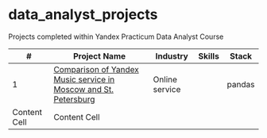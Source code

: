 # data_analyst_projects
Projects completed within Yandex Practicum Data Analyst Course

| #  | Project Name | Industry | Skills | Stack |
| ------------- | ------------- | ------------- | ------------- | ------------- |
| 1  | [Comparison of Yandex Music service in Moscow and St. Petersburg](https://github.com/dranikby/data_analyst_projects/blob/9ad0d559c8064001d8313b5834f8b0366637d937/projects_rus/1_yandex_music/Yandex%20Music.ipynb)  | Online service | | pandas |
| Content Cell  | Content Cell  |
